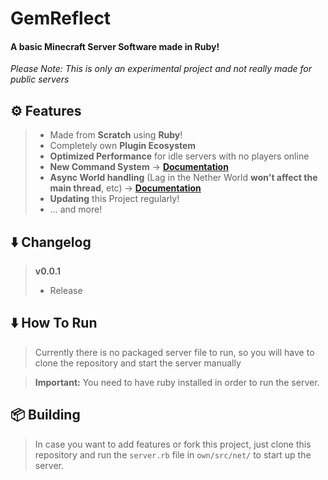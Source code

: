 # GemReflect
#### A basic Minecraft Server Software made in Ruby!

*Please Note: This is only an experimental project and not really made for public servers*

## ⚙️ Features

> - Made from **Scratch** using **Ruby**!
> - Completely own **Plugin Ecosystem**
> - **Optimized Performance** for idle servers with no players online
> - **New Command System** -> **[Documentation](https://github.com/BridgerSilk/GemReflect/blob/main/DOCS.md)**
> - **Async World handling** (Lag in the Nether World **won't affect the main thread**, etc) -> **[Documentation](https://github.com/BridgerSilk/GemReflect/blob/main/DOCS.md)**
> - **Updating** this Project regularly!
> - ... and more!

## ⬇️ Changelog
> **v0.0.1**
> - Release

## ⬇️ How To Run

> Currently there is no packaged server file to run, so you will have to clone the repository and start the server manually

> **Important:** You need to have ruby installed in order to run the server.

## 📦 Building
> In case you want to add features or fork this project, just clone this repository and run the `server.rb` file in `own/src/net/` to start up the server.